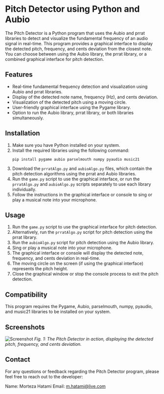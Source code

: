 # Pitch Detector using Python and Aubio

The Pitch Detector is a Python program that uses the Aubio and prrat libraries to detect and visualize the fundamental frequency of an audio signal in real-time. This program provides a graphical interface to display the detected pitch, frequency, and cents deviation from the closest note. You can choose between using the Aubio library, the prrat library, or a combined graphical interface for pitch detection.

## Features

- Real-time fundamental frequency detection and visualization using Aubio and prrat libraries.
- Display of the detected note name, frequency (Hz), and cents deviation.
- Visualization of the detected pitch using a moving circle.
- User-friendly graphical interface using the Pygame library.
- Option to run the Aubio library, prrat library, or both libraries simultaneously.

## Installation

1. Make sure you have Python installed on your system.
2. Install the required libraries using the following command:
   ```
   pip install pygame aubio parselmouth numpy pyaudio music21
   ```
3. Download the `prratAlgo.py` and `aubioAlgo.py` files, which contain the pitch detection algorithms using the prrat and Aubio libraries.
4. Run the `game.py` script to use the graphical interface, or run the `prratAlgo.py` and `aubioAlgo.py` scripts separately to use each library individually.
5. Follow the instructions in the graphical interface or console to sing or play a musical note into your microphone.

## Usage

1. Run the `game.py` script to use the graphical interface for pitch detection.
2. Alternatively, run the `prratAlgo.py` script for pitch detection using the prrat library.
3. Run the `aubioAlgo.py` script for pitch detection using the Aubio library.
4. Sing or play a musical note into your microphone.
5. The graphical interface or console will display the detected note, frequency, and cents deviation in real-time.
6. The moving circle on the screen (if using the graphical interface) represents the pitch height.
7. Close the graphical window or stop the console process to exit the pitch detection.

## Compatibility

This program requires the Pygame, Aubio, parselmouth, numpy, pyaudio, and music21 libraries to be installed on your system.

## Screenshots

![Screenshot](screenshot.png)
*Fig. 1: The Pitch Detector in action, displaying the detected pitch, frequency, and cents deviation.*

## Contact

For any questions or feedback regarding the Pitch Detector program, please feel free to reach out to the developer:

Name: Morteza Hatami
Email: m.hatami@live.com
